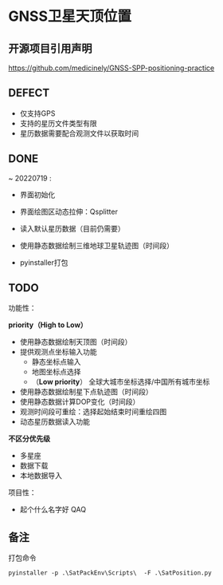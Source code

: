 # GNSS卫星天顶位置



## 开源项目引用声明

https://github.com/medicinely/GNSS-SPP-positioning-practice





## DEFECT

- 仅支持GPS
- 支持的星历文件类型有限
- 星历数据需要配合观测文件以获取时间

## DONE

~ 20220719 :

- 界面初始化
- 界面绘图区动态拉伸：Qsplitter
- 读入默认星历数据（目前仍需要）
- 使用静态数据绘制三维地球卫星轨迹图（时间段）

- pyinstaller打包

## TODO

功能性：

**priority（High to Low）**

- 使用静态数据绘制天顶图（时间段）
- 提供观测点坐标输入功能
  - 静态坐标点输入
  - 地图坐标点选择
  - （**Low priority**） 全球大城市坐标选择/中国所有城市坐标
- 使用静态数据绘制星下点轨迹图（时间段）
- 使用静态数据计算DOP变化（时间段）
- 观测时间段可重绘：选择起始结束时间重绘四图
- 动态星历数据读入功能

**不区分优先级**


- 多星座
- 数据下载
- 本地数据导入


项目性：

- 起个什么名字好 QAQ



## 备注

打包命令

 `pyinstaller -p .\SatPackEnv\Scripts\  -F .\SatPosition.py`